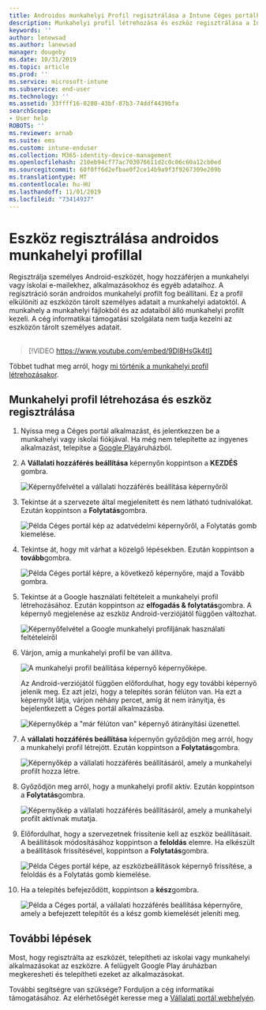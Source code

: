 ```yaml
---
title: Androidos munkahelyi Profil regisztrálása a Intune Céges portálkal | Microsoft Docs
description: Munkahelyi profil létrehozása és eszköz regisztrálása a Intune Céges portál.
keywords: ''
author: lenewsad
ms.author: lanewsad
manager: dougeby
ms.date: 10/31/2019
ms.topic: article
ms.prod: ''
ms.service: microsoft-intune
ms.subservice: end-user
ms.technology: ''
ms.assetid: 33ffff16-0280-43bf-87b3-74ddf4439bfa
searchScope:
- User help
ROBOTS: ''
ms.reviewer: arnab
ms.suite: ems
ms.custom: intune-enduser
ms.collection: M365-identity-device-management
ms.openlocfilehash: 210eb94cf77ac703076611d2c0c06c60a12cb0ed
ms.sourcegitcommit: 60f0ff6d2efbae0f2ce14b9a9f3f9267309e209b
ms.translationtype: MT
ms.contentlocale: hu-HU
ms.lasthandoff: 11/01/2019
ms.locfileid: "73414937"
---
```

# <a name="enroll-device-with-android-work-profile"></a>Eszköz regisztrálása androidos munkahelyi profillal

Regisztrálja személyes Android-eszközét, hogy hozzáférjen a munkahelyi vagy iskolai e-mailekhez, alkalmazásokhoz és egyéb adataihoz. A regisztráció során androidos munkahelyi profilt fog beállítani. Ez a profil elkülöníti az eszközön tárolt személyes adatait a munkahelyi adatoktól. A munkahely a munkahelyi fájlokból és az adataiból álló munkahelyi profilt kezeli. A cég informatikai támogatási szolgálata nem tudja kezelni az eszközön tárolt személyes adatait.  
</br>
> [!VIDEO https://www.youtube.com/embed/9Dl8HsGk4tI]

Többet tudhat meg arról, hogy [mi történik a munkahelyi profil létrehozásakor](what-happens-when-you-create-a-work-profile-android.md).

## <a name="create-work-profile-and-enroll-device"></a>Munkahelyi profil létrehozása és eszköz regisztrálása

1. Nyissa meg a Céges portál alkalmazást, és jelentkezzen be a munkahelyi vagy iskolai fiókjával. Ha még nem telepítette az ingyenes alkalmazást, telepítse a [Google Play](https://play.google.com/store/apps/details?id=com.microsoft.windowsintune.companyportal)áruházból.  

2. A **Vállalati hozzáférés beállítása** képernyőn koppintson a **KEZDÉS** gombra.  

    ![Képernyőfelvétel a vállalati hozzáférés beállítása képernyőről](./media/access-setup-work-profile-1911.png)  

3. Tekintse át a szervezete által megjelenített és nem látható tudnivalókat. Ezután koppintson a **Folytatás**gombra. 

    ![Példa Céges portál kép az adatvédelmi képernyőről, a Folytatás gomb kiemelése.](./media/android-privacy-screen-1911.png)  
4. Tekintse át, hogy mit várhat a közelgő lépésekben. Ezután koppintson a **tovább**gombra.  

    ![Példa Céges portál képre, a következő képernyőre, majd a Tovább gombra.](./media/android-wp-04-1908.png)  

5. Tekintse át a Google használati feltételeit a munkahelyi profil létrehozásához. Ezután koppintson az **elfogadás & folytatás**gombra. A képernyő megjelenése az eszköz Android-verziójától függően változhat. 

    ![Képernyőfelvétel a Google munkahelyi profiljának használati feltételeiről](./media/android-wp-05-1908.png)  

6. Várjon, amíg a munkahelyi profil be van állítva.  

    ![A munkahelyi profil beállítása képernyő képernyőképe.](./media/android-wp-05a-1908.png)  

   Az Android-verziójától függően előfordulhat, hogy egy további képernyő jelenik meg. Ez azt jelzi, hogy a telepítés során félúton van. Ha ezt a képernyőt látja, várjon néhány percet, amíg át nem irányítja, és bejelentkezett a Céges portál alkalmazásba.  

    ![Képernyőkép a "már félúton van" képernyő átirányítási üzenettel.](./media/android-wp-05b-1908.png)  

7. A **vállalati hozzáférés beállítása** képernyőn győződjön meg arról, hogy a munkahelyi profil létrejött. Ezután koppintson a **Folytatás**gombra.  

    ![Képernyőkép a vállalati hozzáférés beállításáról, amely a munkahelyi profilt hozza létre.](./media/work-profile-complete-1911.png)  

8. Győződjön meg arról, hogy a munkahelyi profil aktív. Ezután koppintson a **Folytatás**gombra. 

    ![Képernyőkép a vállalati hozzáférés beállításáról, amely a munkahelyi profilt aktívnak mutatja.](./media/work-profile-active-1911.png)  

9. Előfordulhat, hogy a szervezetnek frissítenie kell az eszköz beállításait. A beállítások módosításához koppintson a **feloldás** elemre. Ha elkészült a beállítások frissítésével, koppintson a **Folytatás**gombra.    

    ![Példa Céges portál képe, az eszközbeállítások képernyő frissítése, a feloldás és a Folytatás gomb kiemelése.](./media/resolve-settings-1911.png) 


10. Ha a telepítés befejeződött, koppintson a **kész**gombra.  

    ![Példa a Céges portál, a vállalati hozzáférés beállítása képernyőre, amely a befejezett telepítőt és a kész gomb kiemelését jeleníti meg.](./media/work-profile-done-1911.png)  


## <a name="next-steps"></a>További lépések  

Most, hogy regisztrálta az eszközét, telepítheti az iskolai vagy munkahelyi alkalmazásokat az eszközre. A felügyelt Google Play áruházban megkeresheti és telepítheti ezeket az alkalmazásokat. 

További segítségre van szüksége? Forduljon a cég informatikai támogatásához. Az elérhetőségét keresse meg a [Vállalati portál webhelyén](https://go.microsoft.com/fwlink/?linkid=2010980).
